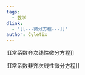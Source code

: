 ```yaml
---
tags:
  - 数学
dlink:
  - "[[---微分方程---]]"
author: Cyletix
---
```

![[常系数齐次线性微分方程]]

![[常系数非齐次线性微分方程]]
